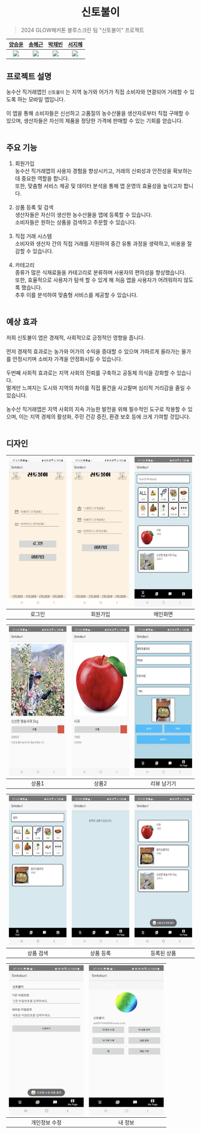 <div align="center">

# 신토불이

</div>

> 2024 GLOW해커톤 블루스크린 팀 "신토불이" 프로젝트

|[양승윤](https://github.com/Yangsyoon)|[송혜근](https://github.com/geunhye1111)|[박채빈](https://github.com/looksambrook)|[서지혜](https://github.com/swisdom784)|
|:---:|:---:|:---:|:---:|
|<img src="https://github.com/Yangsyoon.png" width="100px">|<img src="https://github.com/geunhye1111.png" width="100px">|<img src="https://github.com/looksambrook.png" width="100px">|<img src="https://github.com/swisdom784.png" width="100px">|


## 프로젝트 설명
농수산 직거래앱인 `신토불이` 는 지역 농가와 어가가 직접 소비자와 연결되어 거래할 수 있도록 하는 모바일 앱입니다. <br/><br/>
이 앱을 통해 소비자들은 신선하고 고품질의 농수산물을 생산자로부터 직접 구매할 수 있으며, 생산자들은 자신의 제품을 정당한 가격에 판매할 수 있는 기회를 얻습니다. <br/><br/>

## 주요 기능
1) 회원가입<br/>
    농수산 직거래앱의 사용자 경험을 향상시키고, 거래의 신뢰성과 안전성을 확보하는 데 중요한 역할을 합니다. <br/>
    또한, 맞춤형 서비스 제공 및 데이터 분석을 통해 앱 운영의 효율성을 높이고자 합니다.<br/><br/>
2) 상품 등록 및 검색<br/>
    생산자들은 자신이 생산한 농수산물을 앱에 등록할 수 있습니다. <br/>
    소비자들은 원하는 상품을 검색하고 주문할 수 있습니다.<br/><br/>
3) 직접 거래 시스템<br/>
    소비자와 생산자 간의 직접 거래를 지원하여 중간 유통 과정을 생략하고, 비용을 절감할 수 있습니다.<br/><br/>
4) 카테고리<br/>
    종류가 많은 식재료들을 카테고리로 분류하며 사용자의 편의성을 향상했습니다. <br/>
    또한, 효율적으로 사용자가 탐색 할 수 있게 해 처음 앱을 사용자가 어려워하지 않도록 했습니다. <br/>
    추후 이를 분석하여 맞춤형 서비스를 제공할 수 있습니다.<br/><br/>


## 예상 효과
저희 신토불이 앱은 경제적, 사회적으로 긍정적인 영향을 줍니다.<br/><br/>
먼저 경제적 효과로는 농가와 어가의 수익을 증대할 수 있으며 가파르게 올라가는 물가를 안정시키며 소비자 가격을 안정화시킬 수 있습니다.<br/><br/>
두번째 사회적 효과로는  지역 사회의 진뢰를 구축하고 공동체 의식을 강화할 수 있습니다. <br/>
멀게만 느껴지는 도시와 지역의 차이를 직접 물건을 사고팔며 심리적 거리감을 줄일 수 있습니다.<br/><br/>
농수산 직거래앱은 지역 사회의 지속 가능한 발전을 위해 필수적인 도구로 작용할 수 있으며, 이는 지역 경제의 활성화, 주민 건강 증진, 환경 보호 등에 크게 기여할 것입니다.
<br/><br/>


## 디자인
<img src = "./img/img1.jpg" width="200" height="400"/>|<img src = "./img/img2.jpg" width="200" height="400"/>|<img src = "./img/img3.jpg" width="200" height="400"/>|
|:---:|:---:|:---:|
|로그인|회원가입|메인화면|

<img src = "./img/img4.jpg" width="200" height="400"/>|<img src = "./img/img5.jpg" width="200" height="400"/>|<img src = "./img/img6.jpg" width="200" height="400"/>|
|:---:|:---:|:---:|
|상품1|상품2|리뷰 남기기|

<img src = "./img/img7.jpg" width="200" height="400"/>|<img src = "./img/img8.jpg" width="200" height="400"/>|<img src = "./img/img9.jpg" width="200" height="400"/>|
|:---:|:---:|:---:|
|상품 검색|상품 등록|등록된 상품|

<img src = "./img/img10.jpg" width="200" height="400"/>|<img src = "./img/img11.jpg" width="200" height="400"/>|
|:---:|:---:|
|개인정보 수정|내 정보|
<br/><br/>